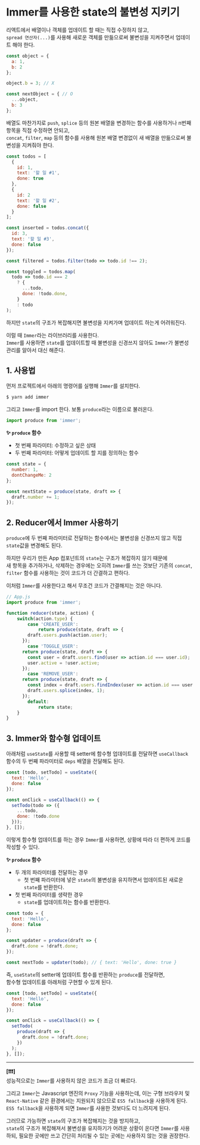 # Immer를 사용한 state의 불변성 지키기


리액트에서 배열이나 객체를 업데이트 할 때는 직접 수정하지 않고,    
`spread 연산자(...)`를 사용해 새로운 객체를 만듦으로써 불변성을 지켜주면서 업데이트 해야 한다. 

```js
const object = {
  a: 1,
  b: 2
};

object.b = 3; // X

const nextObject = { // O
  ...object,
  b: 3
};
```

배열도 마찬가지로 `push`, `splice` 등의 원본 배열을 변경하는 함수를 사용하거나 n번째 항목을 직접 수정하면 안되고,    
`concat`, `filter`, `map` 등의 함수를 사용해 원본 배열 변경없이 새 배열을 만듦으로써 불변성을 지켜줘야 한다. 

```js
const todos = [
  {
    id: 1,
    text: '할 일 #1',
    done: true
  },
  {
    id: 2
    text: '할 일 #2',
    done: false
  }
];

const inserted = todos.concat({
  id: 3,
  text: '할 일 #3',
  done: false
});

const filtered = todos.filter(todo => todo.id !== 2);

const toggled = todos.map(
  todo => todo.id === 2
    ? {
      ...todo,
      done: !todo.done,
    }
    : todo
);
```

하지만 `state`의 구조가 복잡해지면 불변성을 지켜가며 업데이트 하는게 어려워진다. 

이럴 때 `Immer`라는 라이브러리를 사용한다.     
`Immer`를 사용하면 `state`를 업데이트할 때 불변성을 신경쓰지 않아도 `Immer`가 불변성 관리를 알아서 대신 해준다. 




## 1. 사용법

먼저 프로젝트에서 아래의 명령어를 실행해 `Immer`를 설치한다.

```js
$ yarn add immer
```

그리고 `Immer`를 import 한다. 보통 `produce`라는 이름으로 불러온다. 

```js
import produce from 'immer';
```

**✨ `produce` 함수**
- 첫 번째 파라미터: 수정하고 싶은 상태
- 두 번째 파라미터: 어떻게 업데이트 할 지를 정의하는 함수

```js
const state = {
  number: 1,
  dontChangeMe: 2
};

const nextState = produce(state, draft => {
  draft.number += 1;
});
```



## 2. Reducer에서 Immer 사용하기 

`produce`에 두 번째 파라미터로 전달하는 함수에서는 불변성을 신경쓰지 않고 직접 `state`값을 변경해도 된다.   

하지만 우리가 만든 App 컴포넌트의 `state`는 구조가 복잡하지 않기 때문에   
새 항목을 추가하거나, 삭제하는 경우에는 오히려 `Immer`를 쓰는 것보단 기존의 `concat`, `filter` 함수를 사용하는 것이 코드가 더 간결하고 편하다. 

이처럼 `Immer`를 사용한다고 해서 무조건 코드가 간결해지는 것은 아니다. 

```js
// App.js
import produce from 'immer';

function reducer(state, action) {
	switch(action.type) {
		case 'CREATE_USER':
			return produce(state, draft => {
        draft.users.push(action.user);
      });
		case 'TOGGLE_USER':
      return produce(state, draft => {
        const user = draft.users.find(user => action.id === user.id);
        user.active = !user.active;
      });
		case 'REMOVE_USER':
      return produce(state, draft => {
        const index = draft.users.findIndex(user => action.id === user.id);
        draft.users.splice(index, 1);
      });
		default:
			return state;
	}
}
```



## 3. Immer와 함수형 업데이트 

아래처럼 `useState`를 사용할 때 setter에 함수형 업데이트를 전달하면 `useCallback` 함수의 두 번째 파라미터로 `deps` 배열을 전달해도 된다. 

```js
const [todo, setTodo] = useState({
  text: 'Hello',
  done: false
});

const onClick = useCallback(() => {
  setTodo(todo => ({
    ...todo,
    done: !todo.done
  }));
}, []);
```

이렇게 함수형 업데이트를 하는 경우 `Immer`를 사용하면, 상황에 따라 더 편하게 코드를 작성할 수 있다. 


**✨ `produce` 함수**
- 두 개의 파라미터를 전달하는 경우
  - 첫 번째 파라미터에 넣은 `state`의 불변성을 유지하면서 업데이트된 새로운 `state`를 반환한다. 
- 첫 번째 파라미터를 생략한 경우
  - `state`를 업데이트하는 함수를 반환한다.

```js
const todo = {
  text: 'Hello',
  done: false
};

const updater = produce(draft => {
  draft.done = !draft.done;
});

const nextTodo = updater(todo); // { text: 'Hello', done: true }
```

즉, `useState`의 setter에 업데이트 함수를 반환하는 `produce`를 전달하면,    
함수형 업데이트를 아래처럼 구현할 수 있게 된다. 

```js
const [todo, setTodo] = useState({
  text: 'Hello',
  done: false
});

const onClick = useCallback(() => {
  setTodo(
    produce(draft => {
      draft.done = !draft.done;
    })
  );
}, []);
```

---
**[❗❗❗]**  
성능적으로는 `Immer`를 사용하지 않은 코드가 조금 더 빠르다.   

그리고 `Immer`는 Javascript 엔진의 `Proxy` 기능을 사용하는데, 이는 구형 브라우저 및 `React-Native` 같은 환경에서는 지원되지 않으므로 `ES5 fallback`을 사용하게 된다.   
`ES5 fallback`을 사용하게 되면 `Immer`를 사용한 것보다도 더 느려지게 된다. 

그러므로 가능하면 `state`의 구조가 복잡해지는 것을 방지하고,   
`state`의 구조가 복잡해져서 불변성을 유지하기가 어려운 상황이 온다면 `Immer`를 사용하되, 필요한 곳에만 쓰고 간단히 처리될 수 있는 곳에는 사용하지 않는 것을 권장한다. 

